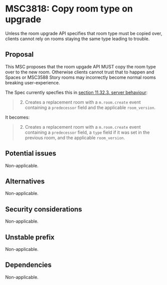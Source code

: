 # MSC3818: Copy room type on upgrade

Unless the room upgrade API specifies that room type must be copied over, clients cannot rely on
rooms staying the same type leading to trouble.


## Proposal

This MSC proposes that the room upgade API MUST copy the room type over to the new room. Otherwise
clients cannot trust that to happen and Spaces or MSC3588 Story rooms may incorrectly become normal
rooms breaking user-experience.

The Spec currently specfies this in [section 11.32.3. server behaviour](https://spec.matrix.org/v1.2/client-server-api/#server-behaviour-16):

> 2. Creates a replacement room with a `m.room.create` event containing a `predecessor` field and the applicable `room_version`.

It becomes:

> 2. Creates a replacement room with a `m.room.create` event containing a `predecessor` field, a
> `type` field if it was set in the previous room, and the applicable `room_version`.


## Potential issues

Non-applicable.

## Alternatives

Non-applicable.

## Security considerations

Non-applicable.

## Unstable prefix

Non-applicable.

## Dependencies

Non-applicable.
